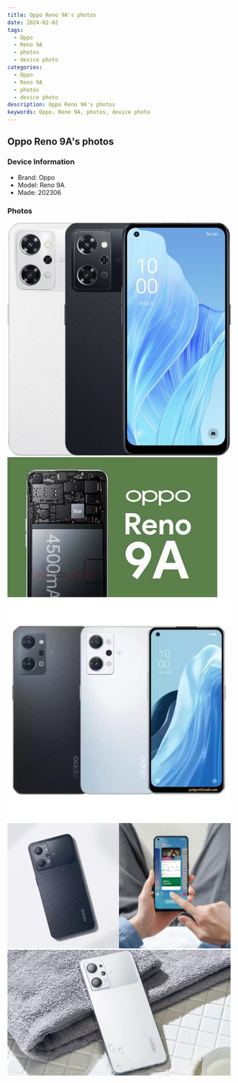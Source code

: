 ```yaml
---
title: Oppo Reno 9A's photos
date: 2024-02-02
tags: 
  - Oppo
  - Reno 9A
  - photos
  - device photo
categories: 
  - Oppo
  - Reno 9A
  - photos
  - device photo
description: Oppo Reno 9A's photos
keywords: Oppo, Reno 9A, photos, device photo
---
```


## Oppo Reno 9A's photos

### Device Information

- Brand: Oppo
- Model: Reno 9A
- Made: 202306

### Photos

![/images/best-assets/devices/oppo/oppo-reno-9a/1.jpg](/images/best-assets/devices/oppo/oppo-reno-9a/1.jpg)
![/images/best-assets/devices/oppo/oppo-reno-9a/2.jpg](/images/best-assets/devices/oppo/oppo-reno-9a/2.jpg)
![/images/best-assets/devices/oppo/oppo-reno-9a/3.jpg](/images/best-assets/devices/oppo/oppo-reno-9a/3.jpg)
![/images/best-assets/devices/oppo/oppo-reno-9a/4.jpg](/images/best-assets/devices/oppo/oppo-reno-9a/4.jpg)
![/images/best-assets/devices/oppo/oppo-reno-9a/5.jpg](/images/best-assets/devices/oppo/oppo-reno-9a/5.jpg)
